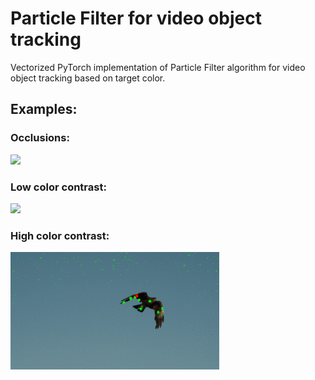 # Particle Filter for video object tracking
Vectorized PyTorch implementation of Particle Filter algorithm for video object tracking based on target color.

## Examples:
### Occlusions:
![](./gif/bicycle_pf.gif)

### Low color contrast:
![](./gif/dog_pf.gif)

### High color contrast:
![](./gif/eagle_pf.gif)

